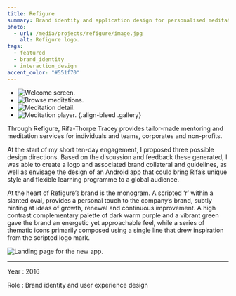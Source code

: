 ```yaml
---
title: Refigure
summary: Brand identity and application design for personalised meditation service.
photo:
  - url: /media/projects/refigure/image.jpg
    alt: Refigure logo.
tags:
  - featured
  - brand_identity
  - interaction_design
accent_color: "#551f70"
---
```


- ![Welcome screen.](/media/projects/refigure/app_welcome.png#screenshot)
- ![Browse meditations.](/media/projects/refigure/app_browse.png#screenshot)
- ![Meditation detail.](/media/projects/refigure/app_meditation.png#screenshot)
- ![Meditation player.](/media/projects/refigure/app_player.png#screenshot)
  {.align-bleed .gallery}

Through Refigure, Rifa-Thorpe Tracey provides tailor-made mentoring and meditation services for individuals and teams, corporates and non-profits.

At the start of my short ten-day engagement, I proposed three possible design directions. Based on the discussion and feedback these generated, I was able to create a logo and associated brand collateral and guidelines, as well as envisage the design of an Android app that could bring Rifa’s unique style and flexible learning programme to a global audience.

At the heart of Refigure’s brand is the monogram. A scripted ‘r’ within a slanted oval, provides a personal touch to the company’s brand, subtly hinting at ideas of growth, renewal and continuous improvement. A high contrast complementary palette of dark warm purple and a vibrant green gave the brand an energetic yet approachable feel, while a series of thematic icons primarily composed using a single line that drew inspiration from the scripted logo mark.

![Landing page for the new app.](/media/projects/refigure/homepage.png#screenshot "Landing page to promote the new app.")

---

Year
: 2016

Role
: Brand identity and user experience design
